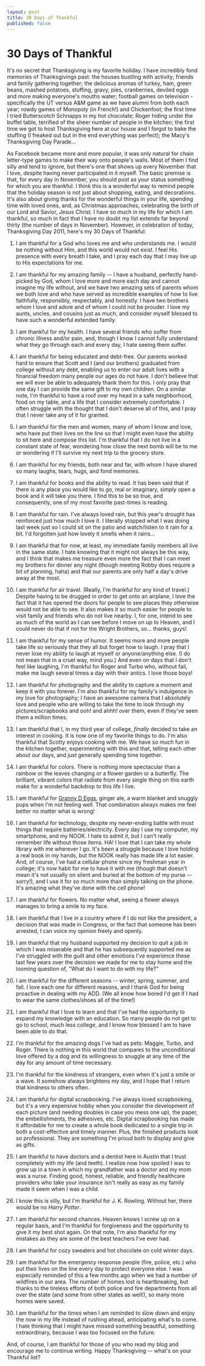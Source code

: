 ```yaml
---
layout: post
title: 30 Days of Thankful
published: false
---
```


30 Days of Thankful
===================

It's no secret that Thanksgiving is my favorite holiday. I have incredibly fond memories of Thanksgivings past: the houses bustling with activity; friends and family gathering together; the delicious 
aromas of turkey, ham, green beans, mashed potatoes, stuffing, gravy, pies, cranberries, deviled eggs and more making everyone's mouths water; football games on television - specifically
the UT versus A&M game as we have alumni from both each year; rowdy games of Monopoly (in French!) and Chickenfoot; the first time I tried Butterscotch Schnapps in my hot chocolate; Roger 
hiding under the buffet table, terrified of the sheer number of people in the kitchen; the first time we got to host Thanksgiving here at our house and I forgot to bake the stuffing (I 
freaked out but in the end everything was perfect); the Macy's Thanksgiving Day Parade...

As Facebook became more and more popular, it was only natural for chain letter-type games to make their way onto people's walls. Most of them I find silly and tend to ignore, but there's one 
that shows up every November that I love, despite having never participated in it myself. The basic premise is that, for every day in November, you should post as your status something for 
which you are thankful. I think this is a wonderful way to remind people that the holiday season is not just about shopping, eating, and decorations. It's also about giving thanks for the 
wonderful things in your life, spending time with loved ones, and, as Christmas approaches, celebrating the birth of our Lord and Savior, Jesus Christ. I have so much in my life for which 
I am thankful, so much in fact that I have no doubt my list extends far beyond thirty (the number of days in November). However, in celebration of today, Thanksgiving Day 2011, here's my 
30 Days of Thankful:

1. I am thankful for a God who loves me and who understands me. I would be nothing without Him, and this world would not exist. I feel His presence with every breath I take, and I pray 
each day that I may live up to His expectations for me. 

1. I am thankful for my amazing family -- I have a husband, perfectly hand-picked by God, whom I love more and more each day and cannot imagine my life without, and we have two amazing sets 
of parents whom we both love and who have served as incredible examples of how to live faithfully, responsibly, respectably, and honestly. I have two brothers whom I love and adore and of 
whom I could not be prouder. I love my aunts, uncles, and cousins just as much, and consider myself blessed to have such a wonderful extended family. 

1. I am thankful for my health. I have several friends who suffer from chronic illness and/or pain, and, though I know I cannot fully understand what they go through each and every day, I 
hate seeing them suffer. 

1. I am thankful for being educated and debt-free. Our parents worked hard to ensure that Scott and I (and our brothers) graduated from college without any debt, enabling us to enter our adult lives 
with a financial freedom many people our ages do not have. I don't believe that we will ever be able to adequately thank them for this. I only pray that one day I can provide the same gift
to my own children. On a similar note, I'm thankful to have a roof over my head in a safe neighborhood, food on my table, and a life that I consider extremely comfortable. I often struggle 
with the thought that I don't deserve all of this, and I pray that I never take any of it for granted. 

1. I am thankful for the men and women, many of whom I know and love, who have put their lives on the line so that I might even have the ability to sit here and compose this list.
I'm thankful that I do not live in a constant state of fear, wondering how close the next bomb will be to me or wondering if I'll survive my next trip to the grocery store.

1. I am thankful for my friends, both near and far, with whom I have shared so many laughs, tears, hugs, and fond memories. 

1. I am thankful for books and the ability to read. It has been said that if there is any place you would like to go, real or imaginary, simply open a book and it will take you there. I find
this to be so true, and consequently, one of my most favorite past-times is reading.

1. I am thankful for rain. I've always loved rain, but this year's drought has reinforced just how much I love it. I literally stopped what I was doing last week just so I could sit on the 
patio and watch/listen to it rain for a bit. I'd forgotten just how lovely it smells when it rains...

1. I am thankful that for now, at least, my immediate family members all live in the same state. I hate knowing that it might not always be this way, and I think that makes me treasure even more the fact
that I can meet my brothers for dinner any night (though meeting Robby does require a bit of planning, haha) and that our parents are only half a day's drive away at the most. 

1. I am thankful for air travel. (Really, I'm thankful for any kind of travel.) Despite having to be drugged in order to get onto an airplane, I love the fact that it has opened the doors for 
people to see places they otherwise would not be able to see. It also makes it so much easier for people to visit family and friends who do not live nearby. I, for one, intend to see as 
much of the world as I can see before I move on up to Heaven, and I could never do that if not for the Wright Brothers, so... thanks, guys!

1. I am thankful for my sense of humor. It seems more and more people take life so seriously that they all but forget how to laugh. I pray that I never lose my ability to laugh at myself or
anyone/anything else. (I do not mean that in a cruel way, mind you.) And even on days that I don't feel like laughing, I'm thankful for Roger and Turbo who, without fail, make me laugh 
several times a day with their antics. I love those boys!

1. I am thankful for photography and the ability to capture a moment and keep it with you forever. I'm also thankful for my family's indulgence in my love for photography; I have an awesome
camera that I absolutely love and people who are willing to take the time to look through my pictures/scrapbooks and ooh! and ahhh! over them, even if they've seen them a million times. 

1. I am thankful that I, in my third year of college, *finally* decided to take an interest in cooking. It is now one of my favorite things to do. I'm also thankful that Scotty enjoys 
cooking with me. We have so much fun in the kitchen together, experimenting with this and that, telling each other about our days, and just generally spending time together. 

1. I am thankful for colors. There is nothing more spectacular than a rainbow or the leaves changing or a flower garden or a butterfly. The brilliant, vibrant colors that radiate from every
single thing on this earth make for a wonderful backdrop to this life I live. 

1. I am thankful for [Granny D Eggs](http://worldsmyoyster.com/eats/entrees/2011/11/16/grannyd.html), ginger ale, a warm blanket and snuggly pups when I'm not feeling well. That combination always makes me feel better no matter what is wrong!

1. I am thankful for technology, despite my never-ending battle with most things that require batteries/electricity. Every day I use my computer, my smartphone, and my NOOK.
I hate to admit it, but I can't really remember life without those items. HA! I love that I can take my whole library with me wherever I go. It's been a struggle because I love holding a 
real book in my hands, but the NOOK really has made life a lot easier. And, of course, I've had a cellular phone since my freshman year in college; it's now habit for me to have it with me 
(though that doesn't mean it's not usually on silent and buried at the bottom of my purse -- sorry!), and I use it for so much more than simply talking on the phone. It's amazing what they've
done with the cell phone!

1. I am thankful for flowers. No matter what, seeing a flower always manages to bring a smile to my face. 

1. I am thankful that I live in a country where if I do not like the president, a decision that was made in Congress, or the fact that someone has been arrested, I can voice my opinion 
freely and openly. 

1. I am thankful that my husband supported my decision to quit a job in which I was miserable and that he has subsequently supported me as I've struggled with the guilt and other emotions
I've experience these last few years over the decision we made for me to stay home and the looming question of, "What do I want to do with my life?"

1. I am thankful for the different seasons -- winter, spring, summer, and fall. I love each one for different reasons, and I thank God for being proactive in dealing with my ADD. (We all know 
how bored I'd get if I had to wear the same clothes/shoes all of the time!)

1. I am thankful that I love to learn and that I've had the opportunity to expand my knowledge with an education. So many people do not get to go to school, much less college, and I know 
how blessed I am to have been able to do that. 

1. I'm thankful for the amazing dogs I've had as pets: Maggie, Turbo, and Roger. There is nothing in this world that compares to the unconditional love offered by a dog and its willingness
to snuggle at any time of the day for any amount of time necessary. 

1. I'm thankful for the kindness of strangers, even when it's just a smile or a wave. It somehow always brightens my day, and I hope that I return that kindness to others often. 

1. I am thankful for digital scrapbooking. I've always loved scrapbooking, but it's a very expensive hobby when you consider the development of each picture (and needing doubles in case you
mess one up), the paper, the embellishments, the adhesives, etc. Digital scrapbooking has made it affordable for me to create a whole book dedicated to a single trip in both a cost-effective 
and timely manner. Plus, the finished products look so professional. They are something I'm proud both to display and give as gifts. 

1. I am thankful to have doctors and a dentist here in Austin that I trust completely with my life (and teeth). I realize now how spoiled I was to grow up in a town in which my grandfather 
was a doctor and my mom was a nurse. Finding good, honest, reliable, and friendly healthcare providers who take your insurance isn't really as easy as my family made it seem when I was a child.

1. I know this is silly, but I'm thankful for J. K. Rowling. Without her, there would be no _Harry Potter_. 

1. I am thankful for second chances. Heaven knows I screw up on a regular basis, and I'm thankful for forgiveness and the opportunity to give it my best shot again. On that note, I'm also 
thankful for my mistakes as they are some of the best teachers I've ever had. 

1. I am thankful for cozy sweaters and hot chocolate on cold winter days.

1. I am thankful for the emergency response people (fire, police, etc.) who put their lives on the line every day to protect everyone else. I was especially reminded of this a few months ago when we had a number 
of wildfires in our area. The number of homes lost is heartbreaking, but thanks to the tireless efforts of both police and fire departments from all over the state (and some from other states as well!), so 
many more homes were saved. 

1. I am thankful for the times when I am reminded to slow down and enjoy the _now_ in my life instead of rushing ahead, anticipating what's to come. I hate thinking that I might have missed something 
beautiful, something extraordinary, because I was too focused on the future. 

And, of course, I am thankful for those of you who read my blog and encourage me to continue writing. Happy Thanksgiving -- what's on your Thankful list?